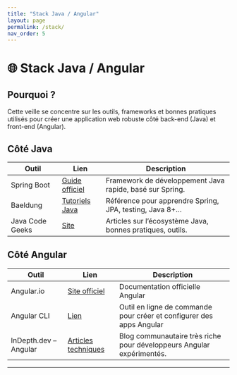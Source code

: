 ```yaml
---
title: "Stack Java / Angular"
layout: page
permalink: /stack/
nav_order: 5
---
```


# 🌐 Stack Java / Angular

## Pourquoi ?

Cette veille se concentre sur les outils, frameworks et bonnes pratiques utilisés pour créer une application web robuste côté back-end (Java) et front-end (Angular).

## Côté Java

| Outil | Lien | Description |
|-------|------|-------------|
| Spring Boot | [Guide officiel](https://spring.io/guides/gs/spring-boot/) | Framework de développement Java rapide, basé sur Spring. |
| Baeldung | [Tutoriels Java](https://www.baeldung.com/) | Référence pour apprendre Spring, JPA, testing, Java 8+… |
| Java Code Geeks | [Site](https://www.javacodegeeks.com/) | Articles sur l’écosystème Java, bonnes pratiques, outils. |

## Côté Angular

| Outil | Lien | Description |
|-------|------|-------------|
| Angular.io | [Site officiel](https://angular.io/) | Documentation officielle Angular |
| Angular CLI | [Lien](https://angular.io/cli) | Outil en ligne de commande pour créer et configurer des apps Angular |
| InDepth.dev – Angular | [Articles techniques](https://indepth.dev/angular/) | Blog communautaire très riche pour développeurs Angular expérimentés. |

---
